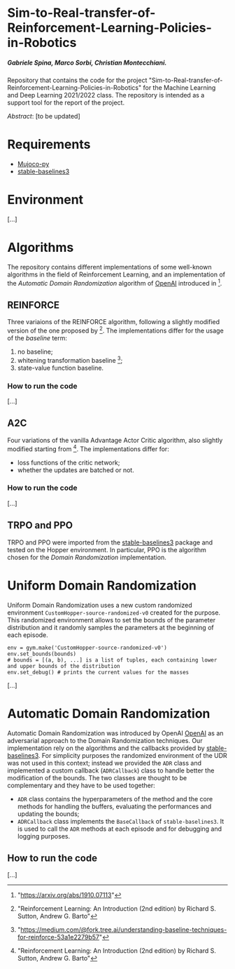 # Sim-to-Real-transfer-of-Reinforcement-Learning-Policies-in-Robotics
##### Gabriele Spina, Marco Sorbi, Christian Montecchiani.

Repository that contains the code for the project "Sim-to-Real-transfer-of-Reinforcement-Learning-Policies-in-Robotics" for the Machine Learning and Deep Learning 2021/2022 class.
The repository is intended as a support tool for the report of the project.

*Abstract*: [to be updated]

# Requirements
- [Mujoco-py](https://github.com/openai/mujoco-py)
- [stable-baselines3](https://github.com/DLR-RM/stable-baselines3)

# Environment
[...]

# Algorithms
The repository contains different implementations of some well-known algorithms in the field of Reinforcement Learning, and an implementation of the *Automatic Domain Randomization* algorithm of [OpenAI](https://openai.com/) introduced in [^fn1].

## REINFORCE
Three variaions of the REINFORCE algorithm, following a slightly modified version of the one proposed by [^fn2]. The implementations differ for the usage of the *baseline* term:
1. no baseline;
2. whitening transformation baseline [^fn3];
3. state-value function baseline.

### How to run the code
[...]

## A2C
Four variations of the vanilla Advantage Actor Critic algorithm, also slightly modified starting from [^fn2]. The implementations differ for:
- loss functions of the critic network;
- whether the updates are batched or not.

### How to run the code
[...]

## TRPO and PPO
TRPO and PPO were imported from the [stable-baselines3](https://github.com/DLR-RM/stable-baselines3) package and tested on the Hopper environment. In particular, PPO is the algorithm chosen for the *Domain Randomization* implementation.

# Uniform Domain Randomization
Uniform Domain Randomization uses a new custom randomized environment `CustomHopper-source-randomized-v0` created for the purpose. This randomized environment allows to set the bounds of the parameter distribution and it randomly samples the parameters at the beginning of each episode.
```
env = gym.make('CustomHopper-source-randomized-v0')
env.set_bounds(bounds)
# bounds = [(a, b), ...] is a list of tuples, each containing lower and upper bounds of the distribution
env.set_debug() # prints the current values for the masses
```
[...]

# Automatic Domain Randomization
Automatic Domain Randomization was introduced by OpenAI [OpenAI](https://openai.com/) as an adversarial approach to the Domain Randomization techniques. Our implementation rely on the algorithms and the callbacks provided by [stable-baselines3](https://github.com/DLR-RM/stable-baselines3). For simplicity purposes the randomized environment of the UDR was not used in this context; instead we provided the `ADR` class and implemented a custom callback (`ADRCallback`) class to handle better the modification of the bounds. The two classes are thought to be complementary and they have to be used together:
- `ADR` class contains the hyperparameters of the method and the core methods for handling the buffers, evaluating the performances and updating the bounds;
- `ADRCallback` class implements the `BaseCallback` of `stable-baselines3`. It is used to call the `ADR` methods at each episode and for debugging and logging purposes.

## How to run the code
[...]


[^fn1]: "https://arxiv.org/abs/1910.07113"
[^fn2]: "Reinforcement Learning: An Introduction (2nd edition) by Richard S. Sutton, Andrew G. Barto"
[^fn3]: "https://medium.com/@fork.tree.ai/understanding-baseline-techniques-for-reinforce-53a1e2279b57"
